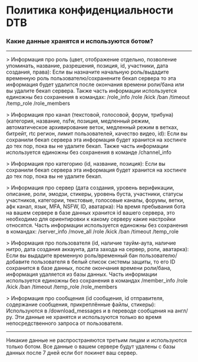 # Политика конфиденциальности DTB
### Какие данные хранятся и используются ботом?
___
\> Информация про роль (цвет, отображение отдельно, позволение упоминать, название, разрешения, позиция, id, участники, дата создания, права): Если вы назначите начальную роль/выдадите временную роль пользователю/сохранените бекап сервера то эта информация будет удалится после окончания времени роли/бана или вы удалите бекап сервера. Также часть информации используется единожны без сохранения в командах: /role_info /role /kick /ban /timeout /temp_role /role_members

\> Информация про канал (текстовой, голосовой, форум, трибуна) (категория, название, nsfw, позиция, медленный режим, автоматическое архивирование веток, медленный режим в ветках, битрейт, rtc регион, лимит пользователей, качество видео, id): Если вы сохранили бекап сервера эта информация будет хранится на хостинге до тех пор, пока вы не удалите бекап. Также часть информации используется единожны без сохранения в команде /channel_info

\> Информация про категорию (id, название, позиция): Если вы сохранили бекап сервера эта информация будет хранится на хостинге до тех пор, пока вы не удалите бекап.

\> Информация про сервер (дата создания, уровень верификации, описание, роли, эмодзи, стикеры, уровень буста, участники, статусы участников, категории, текстовые, голосовые каналы, форумы, ветки, афк канал, язык, MFA, NSFW, ID, аватарка): На время пребывания бота на вашем сервере в базе данных хранится id вашего сервера, это необходимо для ориентировки к какому серверу какие настройки относятся. Часть информации используется единожны без сохранения в командах: /server_info /move_all /role /kick /ban /timeout /temp_role

\> Информация про пользователя (id, наличие тауйм-аута, наличие нитро, дата создания аккаунта, дата захода на сервер, роли, аватарка): Если вы выдадите временную роль/временный бан пользователю/добавите пользователя в белый список системы защиты, то его ID сохранится в базе данных, после окончания времени роли/бана, информация удаляется из базы данных. Часть информации используется единожны без сохранения в командах /member_info /role /kick /ban /timeout /temp_role /role_members

\> Информация про сообщения (id сообщения, id отправителя, содержание сообщения, прикреплённые файлы, стикеры): Используются в /download_messages и в переводе сообщения на англ/ру. Эти данные не хранятся и используются только во время непосредственного запроса от пользователя.
___
Никакие данные не распространяются третьим лицам и используются только ботом. Все данные о вашем сервере будут удалены с базы данных после 7 дней если бот покинет ваш сервер.
